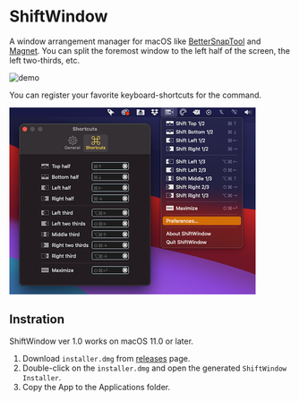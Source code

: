 # ShiftWindow

A window arrangement manager for macOS like [BetterSnapTool](https://apps.apple.com/us/app/bettersnaptool/id417375580) and [Magnet](https://apps.apple.com/us/app/magnet/id441258766).
You can split the foremost window to the left half of the screen, the left two-thirds, etc.

![demo](./resources/demo.gif)

You can register your favorite keyboard-shortcuts for the command.

![screenshot](./resources/screenshot.png)

## Instration

ShiftWindow ver 1.0 works on macOS 11.0 or later.

1. Download `installer.dmg` from [releases](https://github.com/Kyome22/ShiftWindow/releases) page.
2. Double-click on the `installer.dmg` and open the generated `ShiftWindow Installer`.
3. Copy the App to the Applications folder.
